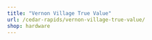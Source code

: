 ```yaml
---
title: "Vernon Village True Value"
url: /cedar-rapids/vernon-village-true-value/
shop: hardware
---
```

